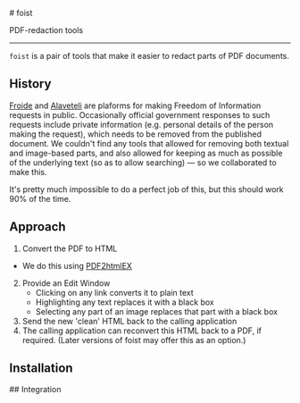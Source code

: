 # foist

PDF-redaction tools

----

`foist` is a pair of tools that make it easier to redact parts of PDF
documents. 

## History

[Froide](http://stefanw.github.io/froide/) and
[Alaveteli](http://alaveteli.org/) are plaforms for making Freedom of
Information requests in public.  Occasionally official government
responses to such requests include private information (e.g. personal
details of the person making the request), which needs to be removed from
the published document. We couldn't find any tools that allowed for
removing both textual and image-based parts, and also allowed for
keeping as much as possible of the underlying text (so as to allow
searching) — so we collaborated to make this. 

It's pretty much impossible to do a perfect job of this, but this should
work 90% of the time.

## Approach

1. Convert the PDF to HTML
  * We do this using [PDF2htmlEX](https://github.com/coolwanglu/pdf2htmlEX)
2. Provide an Edit Window 
    * Clicking on any link converts it to plain text
    * Highlighting any text replaces it with a black box
    * Selecting any part of an image replaces that part with a black box
3. Send the new 'clean' HTML back to the calling application
4. The calling application can reconvert this HTML back to a PDF, if
required. (Later versions of foist may offer this as an option.)

## Installation


## Integration 



